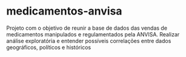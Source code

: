 # medicamentos-anvisa
Projeto com o objetivo de reunir a base de dados das vendas de medicamentos manipulados e regulamentados pela ANVISA. Realizar análise exploratória e entender possíveis correlações entre dados geográficos, políticos e históricos 
